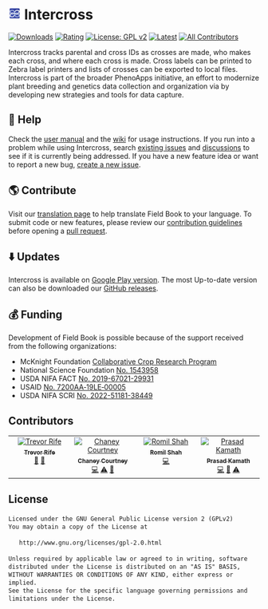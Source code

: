 # <img width="25" src="https://raw.githubusercontent.com/PhenoApps/Intercross/refs/heads/master/app/src/main/ic_launcher-web.png"> Intercross

[![Downloads](https://img.shields.io/endpoint?url=https%3A%2F%2Fplay.cuzi.workers.dev%2Fplay%3Fi%3Dorg.phenoapps.intercross%26l%3DDownloads%26m%3D%24totalinstalls)](https://play.google.com/store/apps/details?id=com.fieldbook.tracker)
[![Rating](https://img.shields.io/endpoint?color=green&logo=google-play&logoColor=green&url=https%3A%2F%2Fplay.cuzi.workers.dev%2Fplay%3Fi%3Dorg.phenoapps.intercross%26l%3DRating%26m%3D%25E2%25AD%2590%2520%24rating)](https://play.google.com/store/apps/details?id=org.phenoapps.intercross)
[![License: GPL v2](https://img.shields.io/badge/License-GPL_v2-blue.svg)](https://www.gnu.org/licenses/old-licenses/gpl-2.0.en.html)
[![Latest](https://img.shields.io/github/v/release/phenoapps/intercross)](https://github.com/PhenoApps/Intercross/releases/latest) 
[![All Contributors](https://img.shields.io/badge/all_contributors-2-orange.svg?style=flat-square)](#contributors-)
<!-- ![Build Status](https://img.shields.io/github/actions/workflow/status/PhenoApps/Intercross/github-release.yml) -->
<!-- [![Crowdin](https://badges.crowdin.net/intercross/localized.svg)](https://crowdin.com/project/intercross) -->

Intercross tracks parental and cross IDs as crosses are made, who makes each cross, and where each cross is made. Cross labels can be printed to Zebra label printers and lists of crosses can be exported to local files. Intercross is part of the broader PhenoApps initiative, an effort to modernize plant breeding and genetics data collection and organization via by developing new strategies and tools for data capture.

## 📖 Help
Check the [user manual](https://intercross.phenoapps.org) and the [wiki](https://github.com/PhenoApps/Field-Book/wiki) for usage instructions. If you run into a problem while using Intercross, search [existing issues](https://github.com/PhenoApps/Intercross/issues) and [discussions](https://github.com/PhenoApps/Intercross/discussions) to see if it is currently being addressed. If you have a new feature idea or want to report a new bug, [create a new issue](https://github.com/PhenoApps/Intercross/issues/new/choose).

## 🌎 Contribute
Visit our [translation page](https://crowdin.com/project/intercross) to help translate Field Book to your language. To submit code or new features, please review our [contribution guidelines](https://github.com/PhenoApps/Field-Book/wiki/Contributing) before opening a [pull request](https://github.com/PhenoApps/Intercross/pulls).

## ⬇️ Updates
Intercross is available on [Google Play version](https://play.google.com/store/apps/details?id=org.phenoapps.intercross). The most Up-to-date version can also be downloaded our [GitHub releases](https://github.com/PhenoApps/Intercross/releases/latest).

## 💰 Funding 
Development of Field Book is possible because of the support received from the following organizations:
- McKnight Foundation [Collaborative Crop Research Program](https://www.ccrp.org/grants/one-handheld-per-breeder/)
- National Science Foundation [No. 1543958](https://www.nsf.gov/awardsearch/showAward?AWD_ID=1543958)
- USDA NIFA FACT [No. 2019-67021-29931](https://portal.nifa.usda.gov/web/crisprojectpages/1019820-fact-geospatial-plant-breeding.html)
- USAID [No. 7200AA‐19LE‐00005](https://ilci.cornell.edu/)
- USDA NIFA SCRI [No. 2022-51181-38449](https://portal.nifa.usda.gov/lmd4/recent_awards)

## Contributors
<!-- ALL-CONTRIBUTORS-LIST:START - Do not remove or modify this section -->
<!-- prettier-ignore-start -->
<!-- markdownlint-disable -->
<table>
  <tbody>
    <tr>
      <td align="center" valign="top" width="14.28%"><a href="https://github.com/trife"><img src="https://avatars.githubusercontent.com/u/1869534?v=4?s=100" width="100px;" alt="Trevor Rife"/><br /><sub><b>Trevor Rife</b></sub></a><br /><a href="#projectManagement-trife" title="Project Management">📆</a> <a href="#design-trife" title="Design">🎨</a></td>
      <td align="center" valign="top" width="14.28%"><a href="https://github.com/chaneylc"><img src="https://avatars.githubusercontent.com/u/5421632?v=4?s=100" width="100px;" alt="Chaney Courtney"/><br /><sub><b>Chaney Courtney</b></sub></a><br /><a href="https://github.com/PhenoApps/Intercross/commits?author=chaneylc" title="Code">💻</a> <a href="https://github.com/PhenoApps/Intercross/commits?author=chaneylc" title="Tests">⚠️</a> <a href="https://github.com/PhenoApps/Intercross/commits?author=chaneylc" title="Documentation">📖</a></td>
      <td align="center" valign="top" width="14.28%"><a href="https://github.com/romil2807"><img src="https://avatars.githubusercontent.com/u/59645533?v=4?s=100" width="100px;" alt="Romil Shah"/><br /><sub><b>Romil Shah</b></sub></a><br /><a href="https://github.com/PhenoApps/Intercross/commits?author=romil2807" title="Code">💻</a></td>
      <td align="center" valign="top" width="14.28%"><a href="https://github.com/kamathprasad9"><img src="https://avatars.githubusercontent.com/u/54414375?v=4?s=100" width="100px;" alt="Prasad Kamath"/><br /><sub><b>Prasad Kamath</b></sub></a><br /><a href="https://github.com/PhenoApps/Intercross/commits?author=kamathprasad9" title="Code">💻</a> <a href="#design-kamathprasad9" title="Design">🎨</a> <a href="https://github.com/PhenoApps/Intercross/commits?author=kamathprasad9" title="Tests">⚠️</a></td>
    </tr>
  </tbody>
</table>

<!-- markdownlint-restore -->
<!-- prettier-ignore-end -->

<!-- ALL-CONTRIBUTORS-LIST:END -->


## License
    Licensed under the GNU General Public License version 2 (GPLv2)
    You may obtain a copy of the License at

       http://www.gnu.org/licenses/gpl-2.0.html

    Unless required by applicable law or agreed to in writing, software
    distributed under the License is distributed on an "AS IS" BASIS,
    WITHOUT WARRANTIES OR CONDITIONS OF ANY KIND, either express or implied.
    See the License for the specific language governing permissions and
    limitations under the License.
